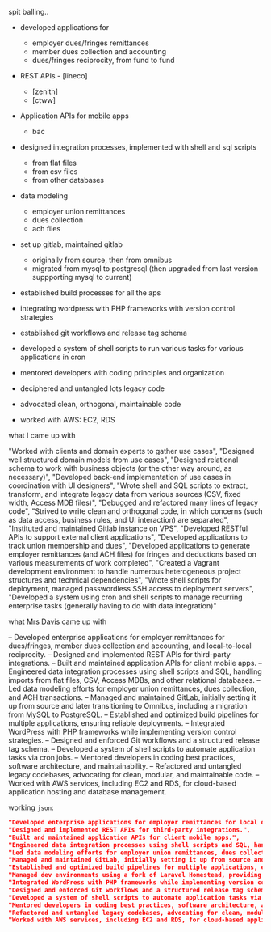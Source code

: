 spit balling..

- developed applications for
    - employer dues/fringes remittances
    - member dues collection and accounting
    - dues/fringes reciprocity, from fund to fund
    
- REST APIs - [lineco]
    - [zenith]
    - [ctww]

- Application APIs for mobile apps
    - bac

- designed integration processes, implemented with shell and sql scripts
    - from flat files
    - from csv files
    - from other databases

- data modeling
    - employer union remittances
    - dues collection
    - ach files

- set up gitlab, maintained gitlab
    - originally from source, then from omnibus
    - migrated from mysql to postgresql (then upgraded from last version suppporting mysql to current)

- established build processes for all the aps

- integrating wordpress with PHP frameworks with version control strategies

- established git workflows and release tag schema

- developed a system of shell scripts to run various tasks for various applications in cron

- mentored developers with coding principles and organization
- deciphered and untangled lots legacy code

- advocated clean, orthogonal, maintainable code

- worked with AWS: EC2, RDS

what I came up with

"Worked with clients and domain experts to gather use cases",
"Designed well structured domain models from use cases",
"Designed relational schema to work with business objects (or the other way around, as necessary)",
"Developed back-end implementation of use cases in coordination with UI designers",
"Wrote shell and SQL scripts to extract, transform, and integrate legacy data from various sources (CSV, fixed width, Access MDB files)",
"Debugged and refactored many lines of legacy code",
"Strived to write clean and orthogonal code, in which concerns (such as data access, business rules, and UI interaction) are separated",
"Instituted and maintained Gitlab instance on VPS",
"Developed RESTful APIs to support external client applications",
"Developed applications to track union membership and dues",
"Developed applications to generate employer remittances (and ACH files) for fringes and deductions based on various measurements of work completed",
"Created a Vagrant development environment to handle numerous heterogeneous project structures and technical dependencies",
"Wrote shell scripts for deployment, managed passwordless SSH access to deployment servers",
"Developed a system using cron and shell scripts to manage recurring enterprise tasks (generally having to do with data integration)"

what [Mrs Davis](https://chatgpt.com/c/679a9a6e-d854-8012-88ea-f7f026a4911a) came up with

– Developed enterprise applications for employer remittances for dues/fringes, member dues collection
and accounting, and local-to-local reciprocity.
– Designed and implemented REST APIs for third-party integrations.
– Built and maintained application APIs for client mobile apps.
– Engineered data integration processes using shell scripts and SQL, handling imports from flat files,
CSV, Access MDBs, and other relational databases.
– Led data modeling efforts for employer union remittances, dues collection, and ACH transactions.
– Managed and maintained GitLab, initially setting it up from source and later transitioning to Omnibus,
including a migration from MySQL to PostgreSQL.
– Established and optimized build pipelines for multiple applications, ensuring reliable deployments.
– Integrated WordPress with PHP frameworks while implementing version control strategies.
– Designed and enforced Git workflows and a structured release tag schema.
– Developed a system of shell scripts to automate application tasks via cron jobs.
– Mentored developers in coding best practices, software architecture, and maintainability.
– Refactored and untangled legacy codebases, advocating for clean, modular, and maintainable code.
– Worked with AWS services, including EC2 and RDS, for cloud-based application hosting and database
management.

working `json`:

```json
"Developed enterprise applications for employer remittances for local dues \& fringes, local-to-local reciprocity, and member dues collection and accounting.",
"Designed and implemented REST APIs for third-party integrations.",
"Built and maintained application APIs for client mobile apps.",
"Engineered data integration processes using shell scripts and SQL, handling imports from flat files, CSV, Access MDBs, and other relational databases.",
"Led data modeling efforts for employer union remittances, dues collection, and ACH transactions.",
"Managed and maintained GitLab, initially setting it up from source and later transitioning to Omnibus including a migration from MySQL to PostgreSQL.",
"Established and optimized build pipelines for multiple applications, ensuring reliable deployments.",
"Managed dev environments using a fork of Laravel Homestead, providing IaC and IaS scripts to get devs up and running with a wide variety of legacy applications",
"Integrated WordPress with PHP frameworks while implementing version control strategies.",
"Designed and enforced Git workflows and a structured release tag schema.",
"Developed a system of shell scripts to automate application tasks via cron jobs.",
"Mentored developers in coding best practices, software architecture, and maintainability.",
"Refactored and untangled legacy codebases, advocating for clean, modular, and maintainable code.",
"Worked with AWS services, including EC2 and RDS, for cloud-based application hosting and database management."
```
